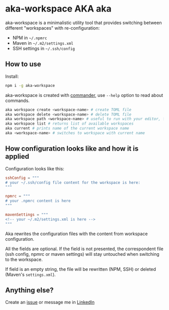 # aka-workspace AKA aka

aka-workspace is a minimalistic utility tool that provides switching between different "workspaces" with re-configuration:

- NPM in `~/.npmrc`
- Maven in `~/.m2/settings.xml`
- SSH settings in `~/.ssh/config`

## How to use

Install:

```sh
npm i -g aka-workspace
```

aka-workspace is created with [commander](https://www.npmjs.com/package/commander), use `--help` option to read about commands.

```sh
aka workspace create <workspace-name> # create TOML file
aka workspace delete <workspace-name> # delete TOML file
aka workspace path <workspace-name> # useful to run with your editor, for example: nano $(aka workspace path some-name)
aka workspace list # returns list of available workspaces
aka current # prints name of the current workspace name
aka <workspace-name> # switches to workspace with current name
```

## How configuration looks like and how it is applied

Configuration looks like this:

```toml
sshConfig = """
# your ~/.ssh/config file content for the workspace is here:
"""

npmrc = """
# your .npmrc content is here
"""

mavenSettings = """
<!-- your ~/.m2/settings.xml is here -->
"""
```

Aka rewrites the configuration files with the content from workspace configuration.

All the fields are optional. If the field is not presented, the correspondent file (ssh config, npmrc or maven settings) will stay untouched when switching to the workspace.

If field is an empty string, the file will be rewritten (NPM, SSH) or deleted (Maven's `settings.xml`).


## Anything else?

Create an [issue](https://github.com/akondratsky/aka/issues) or message me in [LinkedIn](https://www.linkedin.com/in/aleksandr-kondratskii/)
